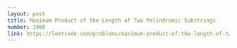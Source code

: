 ```yaml
---
layout: post
title: Maximum Product of the Length of Two Palindromic Substrings
number: 1960
link: https://leetcode.com/problems/maximum-product-of-the-length-of-two-palindromic-substrings
---
```


